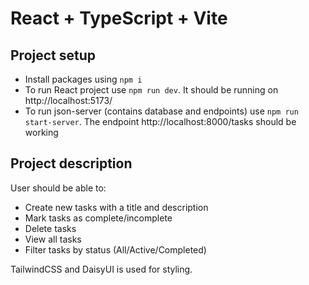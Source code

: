 # React + TypeScript + Vite

## Project setup

- Install packages using ```npm i```
- To run React project use ```npm run dev```. It should be running on http://localhost:5173/
- To run json-server (contains database and endpoints) use ```npm run start-server```. The endpoint http://localhost:8000/tasks should be working

## Project description

User should be able to:
- Create new tasks with a title and description
- Mark tasks as complete/incomplete
- Delete tasks
- View all tasks
- Filter tasks by status (All/Active/Completed)

TailwindCSS and DaisyUI is used for styling.